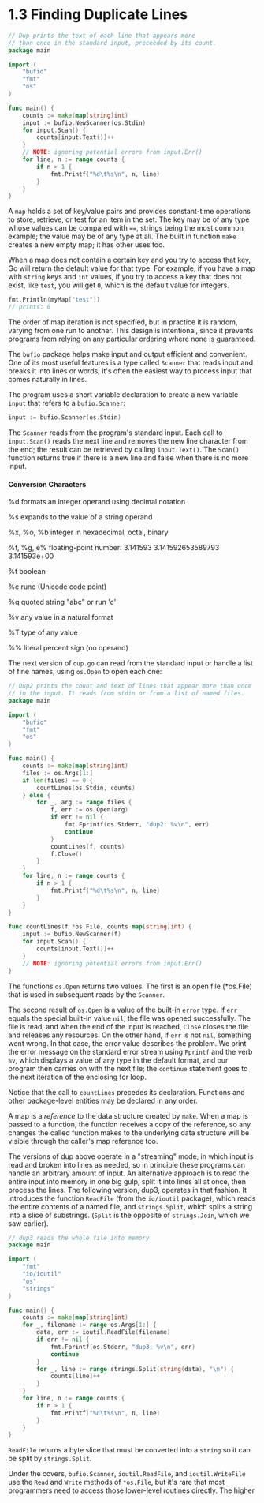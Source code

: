 # 1.3 Finding Duplicate Lines

```go
// Dup prints the text of each line that appears more
// than once in the standard input, preceeded by its count.
package main

import (
	"bufio"
	"fmt"
	"os"
)

func main() {
	counts := make(map[string]int)
	input := bufio.NewScanner(os.Stdin)
	for input.Scan() {
		counts[input.Text()]++
	}
	// NOTE: ignoring potential errors from input.Err()
	for line, n := range counts {
		if n > 1 {
			fmt.Printf("%d\t%s\n", n, line)
		}
	}
}
```

A `map` holds a set of key/value pairs and provides constant-time operations to store, retrieve, or test for an item in the set. The key may be of any type whose values can be compared with `==`, strings being the most common example; the value may be of any type at all. The built in function `make` creates a new empty map; it has other uses too.

When a map does not contain a certain key and you try to access that key, Go will return the default value for that type. For example, if you have a map with `string` keys and `int` values, if you try to access a key that does not exist, like `test`, you will get `0`, which is the default value for integers.

```go
fmt.Println(myMap["test"])
// prints: 0
```

The order of map iteration is not specified, but in practice it is random, varying from one run to another. This design is intentional, since it prevents programs from relying on any particular ordering where none is guaranteed. 

The `bufio` package helps make input and output efficient and convenient. One of its most useful features is a type called `Scanner` that reads input and breaks it into lines or words; it's often the easiest way to process input that comes naturally in lines.

The program uses a short variable declaration to create a new variable `input` that refers to a `bufio.Scanner`:

```go
input := bufio.Scanner(os.Stdin)
```

The `Scanner` reads from the program's standard input. Each call to `input.Scan()` reads the next line and removes the new line character from the end; the result can be retrieved by calling `input.Text()`. The `Scan()` function returns true if there is a new line and false when there is no more input. 

#### Conversion Characters

%d formats an integer operand using decimal notation

%s expands to the value of a string operand

%x, %o, %b integer in hexadecimal, octal, binary

%f, %g, e% floating-point number: 3.141593 3.141592653589793 3.141593e+00

%t boolean

%c rune (Unicode code point)

%q quoted string "abc" or run 'c'

%v any value in a natural format

%T type of any value

%% literal percent sign (no operand)

The next version of `dup.go` can read from the standard input or handle a list of fine names, using `os.Open` to open each one:

```go
// Dup2 prints the count and text of lines that appear more than once
// in the input. It reads from stdin or from a list of named files.
package main

import (
	"bufio"
	"fmt"
	"os"
)

func main() {
	counts := make(map[string]int)
	files := os.Args[1:]
	if len(files) == 0 {
		countLines(os.Stdin, counts)
	} else {
		for _, arg := range files {
			f, err := os.Open(arg)
			if err != nil {
				fmt.Fprintf(os.Stderr, "dup2: %v\n", err)
				continue
			}
			countLines(f, counts)
			f.Close()
		}
	}
	for line, n := range counts {
		if n > 1 {
			fmt.Printf("%d\t%s\n", n, line)
		}
	}
}

func countLines(f *os.File, counts map[string]int) {
	input := bufio.NewScanner(f)
	for input.Scan() {
		counts[input.Text()]++
	}
	// NOTE: ignoring potential errors from input.Err()
}
```

The functions `os.Open` returns two values. The first is an open file (*os.File) that is used in subsequent reads by the `Scanner`.

The second result of `os.Open` is a value of the built-in `error` type. If `err` equals the special built-in value `nil`, the file was opened successfully. The file is read, and when the end of the input is reached, `Close` closes the file and releases any resources. On the other hand, if `err` is not `nil`, something went wrong. In that case, the error value describes the problem. We print the error message on the standard error stream using `Fprintf` and the verb `%v`, which displays a value of any type in the default format, and our program then carries on with the next file; the `continue` statement goes to the next iteration of the enclosing for loop.

Notice that the call to `countLines` precedes its declaration. Functions and other package-level entities may be declared in any order.

A map is a *reference* to the data structure created by `make`. When a map is passed to a function, the function receives a copy of the reference, so any changes the called function makes to the underlying data structure will be visible through the caller's map reference too.

The versions of dup above operate in a "streaming" mode, in which input is read and broken into lines as needed, so in principle these programs can handle an arbitrary amount of input. An alternative approach is to read the entire input into memory in one big gulp, split it into lines all at once, then process the lines. The following version, dup3, operates in that fashion. It introduces the function `ReadFile` (from the `io/ioutil` package), which reads the entire contents of a named file, and `strings.Split`, which splits a string into a slice of substrings. (`Split` is the opposite of `strings.Join`, which we saw earlier).

```go
// dup3 reads the whole file into memory
package main

import (
	"fmt"
	"io/ioutil"
	"os"
	"strings"
)

func main() {
	counts := make(map[string]int)
	for _, filename := range os.Args[1:] {
		data, err := ioutil.ReadFile(filename)
		if err != nil {
			fmt.Fprintf(os.Stderr, "dup3: %v\n", err)
			continue
		}
		for _, line := range strings.Split(string(data), "\n") {
			counts[line]++
		}
	}
	for line, n := range counts {
		if n > 1 {
			fmt.Printf("%d\t%s\n", n, line)
		}
	}
}
```

`ReadFile` returns a byte slice that must be converted into a `string` so it can be split by `strings.Split`.

Under the covers, `bufio.Scanner`, `ioutil.ReadFile`, and `ioutil.WriteFile` use the `Read` and `Write` methods of `*os.File`, but it's rare that most programmers need to access those lower-level routines directly. The higher